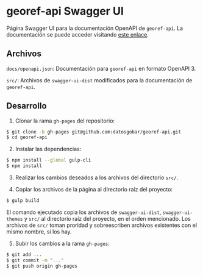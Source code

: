 # georef-api Swagger UI

Página Swagger UI para la documentación OpenAPI de `georef-api`. La documentación se puede acceder visitando [este enlace](https://datosgobar.github.io/georef-api/).

## Archivos

`docs/openapi.json`: Documentación para `georef-api` en formato OpenAPI 3.

`src/`: Archivos de `swagger-ui-dist` modificados para la documentación de `georef-api`.

## Desarrollo

1. Clonar la rama `gh-pages` del repositorio:
```bash
$ git clone -b gh-pages git@github.com:datosgobar/georef-api.git
$ cd georef-api
```

2. Instalar las dependencias:
```bash
$ npm install --global gulp-cli
$ npm install
```

3. Realizar los cambios deseados a los archivos del directorio `src/`.

4. Copiar los archivos de la página al directorio raíz del proyecto:
```bash
$ gulp build
```
El comando ejecutado copia los archivos de `swagger-ui-dist`, `swagger-ui-themes` y `src/` al directorio raíz del proyecto, en el orden mencionado. Los archivos de `src/` toman proridad y sobreescriben archivos existentes con el mismo nombre, si los hay.

5. Subir los cambios a la rama `gh-pages`:
```bash
$ git add ...
$ git commit -m "..."
$ git push origin gh-pages
```
